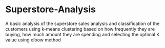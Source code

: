 # Superstore-Analysis
A basic analysis of the superstore sales analysis and classification of the customers using k-means clustering based on how frequently they are buying, how much amount they are spending and selecting the optimal K value using elbow method  
